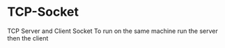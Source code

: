# TCP-Socket
TCP Server and Client Socket 
To run on the same machine run the server then the client 
